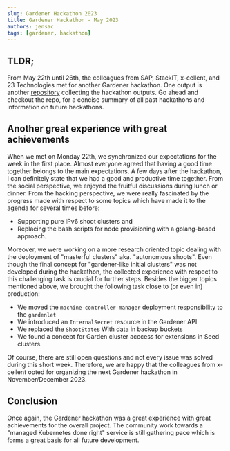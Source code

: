 ```yaml
---
slug: Gardener Hackathon 2023
title: Gardener Hackathon - May 2023
authors: jensac
tags: [gardener, hackathon]
---
```


## TLDR;

From May 22th until 26th, the colleagues from SAP, StackIT, x-cellent, and 23 Technologies met for another Gardener hackathon. One output is another [repository](https://github.com/gardener-community/hackathon) collecting the hackathon outputs. Go ahead and checkout the repo, for a concise summary of all past hackathons and information on future hackathons.

## Another great experience with great achievements

When we met on Monday 22th, we synchronized our expectations for the week in the first place. Almost everyone agreed that having a good time together belongs to the main expectations. A few days after the hackathon, I can definitely state that we had a good and productive time together. From the social perspective, we enjoyed the fruitful discussions during lunch or dinner. From the hacking perspective, we were really fascinated by the progress made with respect to some topics which have made it to the agenda for several times before:

- Supporting pure IPv6 shoot clusters and
- Replacing the bash scripts for node provisioning with a golang-based approach.

Moreover, we were working on a more research oriented topic dealing with the deployment of "masterful clusters" aka. "autonomous shoots". Even though the final concept for "gardener-like initial clusters" was not developed during the hackathon, the collected experience with respect to this challenging task is crucial for further steps.
Besides the bigger topics mentioned above, we brought the following task close to (or even in) production:

- We moved the `machine-controller-manager` deployment responsibility to the `gardenlet`
- We introduced an `InternalSecret` resource in the Gardener API
- We replaced the `ShootState`s With data in backup buckets
- We found a concept for Garden cluster acccess for extensions in Seed clusters.

Of course, there are still open questions and not every issue was solved during this short week. Therefore, we are happy that the colleagues from x-cellent opted for organizing the next Gardener hackathon in November/December 2023.

## Conclusion

Once again, the Gardener hackathon was a great experience with great achievements for the overall project. The community work towards a "managed Kubernetes done right" service is still gathering pace which is forms a great basis for all future development.
